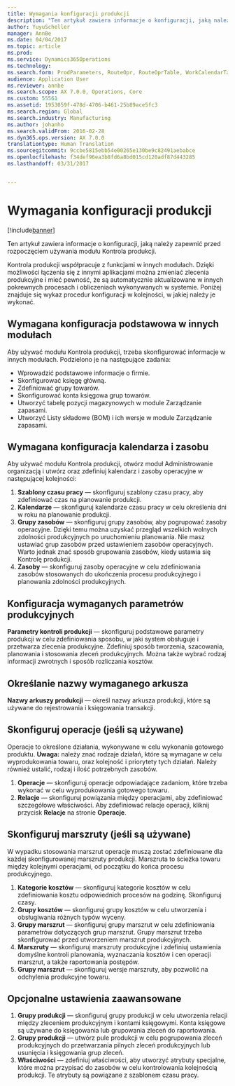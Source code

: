 ```yaml
---
title: Wymagania konfiguracji produkcji
description: "Ten artykuł zawiera informacje o konfiguracji, jaką należy zapewnić przed rozpoczęciem używania modułu Kontrola produkcji."
author: YuyuScheller
manager: AnnBe
ms.date: 04/04/2017
ms.topic: article
ms.prod: 
ms.service: Dynamics365Operations
ms.technology: 
ms.search.form: ProdParameters, RouteOpr, RouteOprTable, WorkCalendarTable, WorkTimeTable, WrkCtrTable
audience: Application User
ms.reviewer: annbe
ms.search.scope: AX 7.0.0, Operations, Core
ms.custom: 55561
ms.assetid: 1953059f-478d-4706-b461-25b89ace5fc3
ms.search.region: Global
ms.search.industry: Manufacturing
ms.author: johanho
ms.search.validFrom: 2016-02-28
ms.dyn365.ops.version: AX 7.0.0
translationtype: Human Translation
ms.sourcegitcommit: 9ccbe5815ebb54e00265e130be9c82491aebabce
ms.openlocfilehash: f34def96ea3b8fd6a8bd015cd120adf87d443285
ms.lasthandoff: 03/31/2017


---
```


# <a name="production-setup-requirements"></a>Wymagania konfiguracji produkcji

[!include[banner](../includes/banner.md)]


Ten artykuł zawiera informacje o konfiguracji, jaką należy zapewnić przed rozpoczęciem używania modułu Kontrola produkcji. 

Kontrola produkcji współpracuje z funkcjami w innych modułach. Dzięki możliwości łączenia się z innymi aplikacjami można zmieniać zlecenia produkcyjne i mieć pewność, że są automatycznie aktualizowane w innych pokrewnych procesach i obliczeniach wykonywanych w systemie. Poniżej znajduje się wykaz procedur konfiguracji w kolejności, w jakiej należy je wykonać.

## <a name="required-baseline-setup-in-other-modules"></a>Wymagana konfiguracja podstawowa w innych modułach
Aby używać modułu Kontrola produkcji, trzeba skonfigurować informacje w innych modułach. Podzielono je na następujące zadania:

-   Wprowadzić podstawowe informacje o firmie.
-   Skonfigurować księgę główną.
-   Zdefiniować grupy towarów.
-   Skonfigurować konta księgowa grup towarów.
-   Utworzyć tabelę pozycji magazynowych w module Zarządzanie zapasami.
-   Utworzyć Listy składowe (BOM) i ich wersje w module Zarządzanie zapasami.

## <a name="required-calendar-and-resource-setup"></a>Wymagana konfiguracja kalendarza i zasobu
Aby używać modułu Kontrola produkcji, otwórz moduł Administrowanie organizacją i utwórz oraz zdefiniuj kalendarz i zasoby operacyjne w następującej kolejności:

1.  **Szablony czasu pracy** — skonfiguruj szablony czasu pracy, aby zdefiniować czas na planowanie produkcji.
2.  **Kalendarze** — skonfiguruj kalendarze czasu pracy w celu określenia dni w roku na planowanie produkcji.
3.  **Grupy zasobów** — skonfiguruj grupy zasobów, aby pogrupować zasoby operacyjne. Dzięki temu można uzyskać przegląd wszelkich wolnych zdolności produkcyjnych po uruchomieniu planowania. Nie masz ustawiać grup zasobów przed ustawieniem zasobów operacyjnych. Warto jednak znać sposób grupowania zasobów, kiedy ustawia się Kontrolę produkcji.
4.  **Zasoby** — skonfiguruj zasoby operacyjne w celu zdefiniowania zasobów stosowanych do ukończenia procesu produkcyjnego i planowania zdolności produkcyjnych.

## <a name="required-production-parameters-setup"></a>Konfiguracja wymaganych parametrów produkcyjnych
**Parametry kontroli produkcji** — skonfiguruj podstawowe parametry produkcji w celu zdefiniowania sposobu, w jaki system obsługuje i przetwarza zlecenia produkcyjne. Zdefiniuj sposób tworzenia, szacowania, planowania i stosowania zleceń produkcyjnych. Można także wybrać rodzaj informacji zwrotnych i sposób rozliczania kosztów.

## <a name="required-journal-name-identification"></a>Określanie nazwy wymaganego arkusza
**Nazwy arkuszy produkcji** — określ nazwy arkusza produkcji, które są używane do rejestrowania i księgowania transakcji.

## <a name="setup-if-you-use-operations"></a>Skonfiguruj operacje (jeśli są używane)
Operacje to określone działania, wykonywane w celu wykonania gotowego produktu. **Uwaga:** należy znać rodzaje działań, które są wymagane w celu wyprodukowania towaru, oraz kolejność i priorytety tych działań. Należy również ustalić, rodzaj i ilość potrzebnych zasobów.

1.  **Operacje** — skonfiguruj operacje odpowiadające zadaniom, które trzeba wykonać w celu wyprodukowania gotowego towaru.
2.  **Relacje** — skonfiguruj powiązania między operacjami, aby zdefiniować szczegółowe właściwości. Aby zdefiniować relacje operacji, kliknij przycisk **Relacje** na stronie **Operacje**.

## <a name="setup-if-you-use-routes"></a>Skonfiguruj marszruty (jeśli są używane)
W wypadku stosowania marszrut operacje muszą zostać zdefiniowane dla każdej skonfigurowanej marszruty produkcji. Marszruta to ścieżka towaru między kolejnymi operacjami, od początku do końca procesu produkcyjnego.

1.  **Kategorie kosztów** — skonfiguruj kategorie kosztów w celu zdefiniowania kosztu odpowiednich procesów na godzinę. Skonfiguruj czasy.
2.  **Grupy kosztów** — skonfiguruj grupy kosztów w celu utworzenia i obsługiwania różnych typów wyceny.
3.  **Grupy marszrut** — skonfiguruj grupy marszrut w celu zdefiniowania parametrów dotyczących grup marszrut. Grupy marszrut trzeba skonfigurować przed utworzeniem marszrut produkcyjnych.
4.  **Marszruty** — skonfiguruj marszruty produkcyjne i zdefiniuj ustawienia domyślne kontroli planowania, wyznaczania kosztów i cen operacji marszrut, a także raportowania postępów.
5.  **Grupy marszrut** — skonfiguruj wersje marszruty, aby pozwolić na odchylenia produkcyjne towaru.

## <a name="optional-advanced-settings"></a>Opcjonalne ustawienia zaawansowane
1.  **Grupy produkcji** — skonfiguruj grupy produkcji w celu utworzenia relacji między zleceniem produkcyjnym i kontami księgowymi. Konta księgowe są używane do księgowania lub grupowania zleceń do raportowania.
2.  **Grupy produkcji** — utwórz pule produkcji w celu pogrupowania zleceń produkcyjnych do przetwarzania pilnych zleceń produkcyjnych lub usunięcia i księgowania grup zleceń.
3.  **Właściwości** — zdefiniuj właściwości, aby utworzyć atrybuty specjalne, które można przypisać do zasobów w celu kontrolowania kolejnością produkcji. Te atrybuty są powiązane z szablonem czasu pracy.





